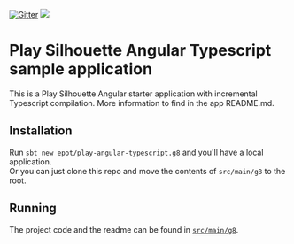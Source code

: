 [![Gitter](https://img.shields.io/gitter/room/gitterHQ/gitter.svg)](https://gitter.im/play-silhouette-angular4-seed?utm_source=badge&utm_medium=badge&utm_campaign=pr-badge&utm_content=badge) [<img src="https://img.shields.io/travis/epot/play-silhouette-angular4-seed.svg"/>](https://travis-ci.org/epot/play-silhouette-angular4-seed)

# Play Silhouette Angular Typescript sample application
This is a Play Silhouette Angular starter application with incremental Typescript compilation.
More information to find in the app README.md.

## Installation
Run `sbt new epot/play-angular-typescript.g8` and you'll have a local application.  
Or you can just clone this repo and move the contents of `src/main/g8` to the root.  

## Running
The project code and the readme can be found in [`src/main/g8`](src/main/g8).
